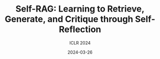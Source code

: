 ---
layout: seminar-post
title: 'Self-RAG: Learning to Retrieve, Generate, and Critique through Self-Reflection'
subtitle: 'ICLR 2024'
categories: NLP
tags: ['RAG']
date: 2024-03-26
pdf_url: 'https://drive.google.com/file/d/1IfC-lZcz4LTNNrMBTkut8O8uWboUAIYc/preview'
---